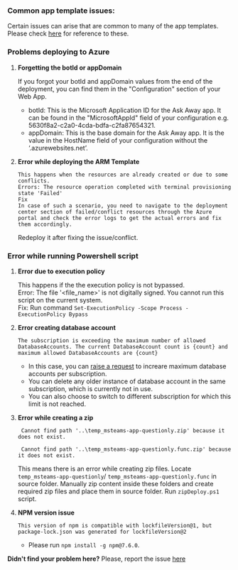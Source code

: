 ### Common app template issues:

Certain issues can arise that are common to many of the app templates. Please check [here](https://github.com/OfficeDev/microsoft-teams-stickers-app/wiki/Troubleshooting) for reference to these.

### Problems deploying to Azure

1.  **Forgetting the botId or appDomain**

    If you forgot your botId and appDomain values from the end of the deployment, you can find them in the "Configuration" section of your Web App.

    - botId: This is the Microsoft Application ID for the Ask Away app. It can be found in the "MicrosoftAppId" field of your configuration e.g. 5630f8a2-c2a0-4cda-bdfa-c2fa87654321.
    - appDomain: This is the base domain for the Ask Away app. It is the value in the HostName field of your configuration without the ‘.azurewebsites.net’.

2.  **Error while deploying the ARM Template**

        This happens when the resources are already created or due to some conflicts.
        Errors: The resource operation completed with terminal provisioning state 'Failed'
        Fix
        In case of such a scenario, you need to navigate to the deployment center section of failed/conflict resources through the Azure portal and check the error logs to get the actual errors and fix them accordingly.

    Redeploy it after fixing the issue/conflict.

### Error while running Powershell script

1. **Error due to execution policy**

   This happens if the the execution policy is not bypassed.<br/>
   Error: The file '<file_name>' is not digitally signed. You cannot run this script on the current system.<br/>
   Fix: Run command `Set-ExecutionPolicy -Scope Process -ExecutionPolicy Bypass`

2. **Error creating database account**

    ```The subscription is exceeding the maximum number of allowed DatabaseAccounts. The current DatabaseAccount count is {count} and maximum allowed DatabaseAccounts are {count}```
    
    * In this case, you can [raise a request](https://docs.microsoft.com/en-us/azure/cosmos-db/concepts-limits#control-plane-operations) to increare maximum database accounts per subscription.
    * You can delete any older instance of database account in the same subscription, which is currently not in use.
    * You can also choose to switch to different subscription for which this limit is not reached.

3. **Error while creating a zip**

    ``` Cannot find path '..\temp_msteams-app-questionly.zip' because it does not exist.```

    ``` Cannot find path '..\temp_msteams-app-questionly.func.zip' because it does not exist.```

    This means there is an error while creating zip files. Locate `temp_msteams-app-questionly`/ `temp_msteams-app-questionly.func` in source folder. Manually zip content inside these folders and create required zip files and place them in source folder.
    Run `zipDeploy.ps1` script.

4. **NPM version issue**
    
    ```This version of npm is compatible with lockfileVersion@1, but package-lock.json was generated for lockfileVersion@2```
    
    * Please run `npm install -g npm@7.6.0`. 

**Didn't find your problem here?**
Please, report the issue [here](https://github.com/OfficeDev/microsoft-teams-apps-askaway/issues)
